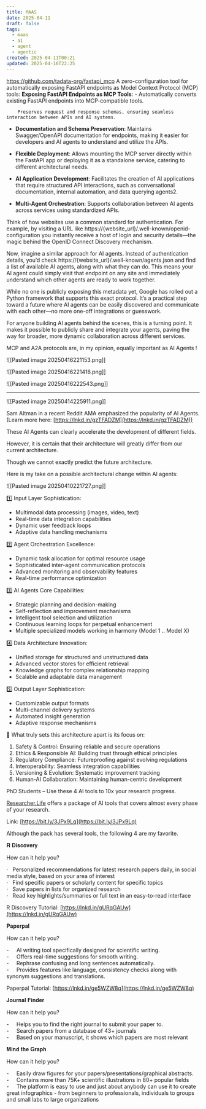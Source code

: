 ```yaml
---
title: MAAS
date: 2025-04-11
draft: false
tags:
  - maas
  - ai
  - agent
  - agentic
created: 2025-04-11T00:21
updated: 2025-04-16T22:25
---
```






  https://github.com/tadata-org/fastapi_mcp
  A zero-configuration tool for automatically exposing FastAPI endpoints as Model Context Protocol (MCP) tools:
**Exposing FastAPI Endpoints as MCP Tools**:
        - Automatically converts existing FastAPI endpoints into MCP-compatible tools.
        
	    Preserves request and response schemas, ensuring seamless interaction between APIs and AI systems.
        
- **Documentation and Schema Preservation**:
        Maintains Swagger/OpenAPI documentation for endpoints, making it easier for developers and AI agents to understand and utilize the APIs.
        
- **Flexible Deployment**:
        Allows mounting the MCP server directly within the FastAPI app or deploying it as a standalone service, catering to different architectural needs.
        
- **AI Application Development**:
        Facilitates the creation of AI applications that require structured API interactions, such as conversational documentation, internal automation, and data querying agents2.
        
- **Multi-Agent Orchestration**:
        Supports collaboration between AI agents across services using standardized APIs.



  
Think of how websites use a common standard for authentication. For example, by visiting a URL like https://{website_url}/.well-known/openid-configuration you instantly receive a host of login and security details—the magic behind the OpenID Connect Discovery mechanism.  
  
Now, imagine a similar approach for AI agents. Instead of authentication details, you’d check https://{website_url}/.well-known/agents.json and find a list of available AI agents, along with what they can do. This means your AI agent could simply visit that endpoint on any site and immediately understand which other agents are ready to work together.  
  
While no one is publicly exposing this metadata yet, Google has rolled out a Python framework that supports this exact protocol. It’s a practical step toward a future where AI agents can be easily discovered and communicate with each other—no more one-off integrations or guesswork.  
  
For anyone building AI agents behind the scenes, this is a turning point. It makes it possible to publicly share and integrate your agents, paving the way for broader, more dynamic collaboration across different services.  
  
MCP and A2A protocols are, in my opinion, equally important as AI Agents !

  ![[Pasted image 20250416221153.png]]

![[Pasted image 20250416221416.png]]

![[Pasted image 20250416222543.png]]
****

![[Pasted image 20250414225911.png]]



Sam Altman in a recent Reddit AMA emphasized the popularity of AI Agents.  
(Learn more here: [https://lnkd.in/gzTFADZM](https://lnkd.in/gzTFADZM))  
  
These AI Agents can clearly accelerate the development of different fields.  
  
However, it is certain that their architecture will greatly differ from our current architecture.  
  
Though we cannot exactly predict the future architecture.  
  
Here is my take on a possible architectural change within AI agents:  

![[Pasted image 20250410221727.png]]

1️⃣ Input Layer Sophistication:  
  
- Multimodal data processing (images, video, text)  
- Real-time data integration capabilities  
- Dynamic user feedback loops  
- Adaptive data handling mechanisms  
  
2️⃣ Agent Orchestration Excellence:  
  
- Dynamic task allocation for optimal resource usage  
- Sophisticated inter-agent communication protocols  
- Advanced monitoring and observability features  
- Real-time performance optimization  
  
3️⃣ AI Agents Core Capabilities:  
  
- Strategic planning and decision-making  
- Self-reflection and improvement mechanisms  
- Intelligent tool selection and utilization  
- Continuous learning loops for perpetual enhancement  
- Multiple specialized models working in harmony (Model 1 .. Model X)  
  
4️⃣ Data Architecture Innovation:  
  
- Unified storage for structured and unstructured data  
- Advanced vector stores for efficient retrieval  
- Knowledge graphs for complex relationship mapping  
- Scalable and adaptable data management  
  
5️⃣ Output Layer Sophistication:  
  
- Customizable output formats  
- Multi-channel delivery systems  
- Automated insight generation  
- Adaptive response mechanisms  
  
📌 What truly sets this architecture apart is its focus on:  
  
1. Safety & Control: Ensuring reliable and secure operations  
2. Ethics & Responsible AI: Building trust through ethical principles  
3. Regulatory Compliance: Futureproofing against evolving regulations  
4. Interoperability: Seamless integration capabilities  
5. Versioning & Evolution: Systematic improvement tracking  
6. Human-AI Collaboration: Maintaining human-centric development


PhD Students – Use these 4 AI tools to 10x your research progress.  
  
[Researcher.Life](http://researcher.life/) offers a package of AI tools that covers almost every phase of your research.  
  
Link: [https://bit.ly/3JPx9Lq](https://bit.ly/3JPx9Lq)  
  
Although the pack has several tools, the following 4 are my favorite.  
  
𝐑 𝐃𝐢𝐬𝐜𝐨𝐯𝐞𝐫𝐲  
  
How can it help you?  
  
·   Personalized recommendations for latest research papers daily, in social media style, based on your area of interest  
·   Find specific papers or scholarly content for specific topics  
·   Save papers in lists for organized research  
·   Read key highlights/summaries or full text in an easy-to-read interface  
  
R Discovery Tutorial: [https://lnkd.in/gURqGAUw](https://lnkd.in/gURqGAUw)  
  
𝐏𝐚𝐩𝐞𝐫𝐩𝐚𝐥  
  
How can it help you?  
  
-     AI writing tool specifically designed for scientific writing.  
-     Offers real-time suggestions for smooth writing.  
-     Rephrase confusing and long sentences automatically.  
-     Provides features like language, consistency checks along with synonym suggestions and translations.  
  
Paperpal Tutorial: [https://lnkd.in/ge5WZW8q](https://lnkd.in/ge5WZW8q)  
  
𝐉𝐨𝐮𝐫𝐧𝐚𝐥 𝐅𝐢𝐧𝐝𝐞𝐫  
  
How can it help you?  
  
-     Helps you to find the right journal to submit your paper to.  
-     Search papers from a database of 43+ journals  
-     Based on your manuscript, it shows which papers are most relevant  
  
𝐌𝐢𝐧𝐝 𝐭𝐡𝐞 𝐆𝐫𝐚𝐩𝐡  
  
How can it help you?  
  
-     Easily draw figures for your papers/presentations/graphical abstracts.  
-     Contains more than 75K+ scientific illustrations in 80+ popular fields  
-     The platform is easy to use and just about anybody can use it to create great infographics - from beginners to professionals, individuals to groups and small labs to large organizations